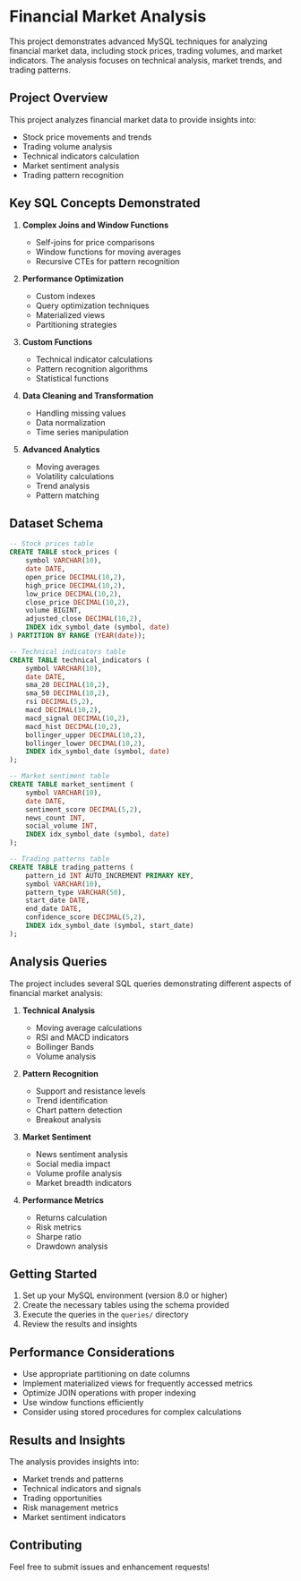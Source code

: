 # Financial Market Analysis

This project demonstrates advanced MySQL techniques for analyzing financial market data, including stock prices, trading volumes, and market indicators. The analysis focuses on technical analysis, market trends, and trading patterns.

## Project Overview

This project analyzes financial market data to provide insights into:
- Stock price movements and trends
- Trading volume analysis
- Technical indicators calculation
- Market sentiment analysis
- Trading pattern recognition

## Key SQL Concepts Demonstrated

1. **Complex Joins and Window Functions**
   - Self-joins for price comparisons
   - Window functions for moving averages
   - Recursive CTEs for pattern recognition

2. **Performance Optimization**
   - Custom indexes
   - Query optimization techniques
   - Materialized views
   - Partitioning strategies

3. **Custom Functions**
   - Technical indicator calculations
   - Pattern recognition algorithms
   - Statistical functions

4. **Data Cleaning and Transformation**
   - Handling missing values
   - Data normalization
   - Time series manipulation

5. **Advanced Analytics**
   - Moving averages
   - Volatility calculations
   - Trend analysis
   - Pattern matching

## Dataset Schema

```sql
-- Stock prices table
CREATE TABLE stock_prices (
    symbol VARCHAR(10),
    date DATE,
    open_price DECIMAL(10,2),
    high_price DECIMAL(10,2),
    low_price DECIMAL(10,2),
    close_price DECIMAL(10,2),
    volume BIGINT,
    adjusted_close DECIMAL(10,2),
    INDEX idx_symbol_date (symbol, date)
) PARTITION BY RANGE (YEAR(date));

-- Technical indicators table
CREATE TABLE technical_indicators (
    symbol VARCHAR(10),
    date DATE,
    sma_20 DECIMAL(10,2),
    sma_50 DECIMAL(10,2),
    rsi DECIMAL(5,2),
    macd DECIMAL(10,2),
    macd_signal DECIMAL(10,2),
    macd_hist DECIMAL(10,2),
    bollinger_upper DECIMAL(10,2),
    bollinger_lower DECIMAL(10,2),
    INDEX idx_symbol_date (symbol, date)
);

-- Market sentiment table
CREATE TABLE market_sentiment (
    symbol VARCHAR(10),
    date DATE,
    sentiment_score DECIMAL(5,2),
    news_count INT,
    social_volume INT,
    INDEX idx_symbol_date (symbol, date)
);

-- Trading patterns table
CREATE TABLE trading_patterns (
    pattern_id INT AUTO_INCREMENT PRIMARY KEY,
    symbol VARCHAR(10),
    pattern_type VARCHAR(50),
    start_date DATE,
    end_date DATE,
    confidence_score DECIMAL(5,2),
    INDEX idx_symbol_date (symbol, start_date)
);
```

## Analysis Queries

The project includes several SQL queries demonstrating different aspects of financial market analysis:

1. **Technical Analysis**
   - Moving average calculations
   - RSI and MACD indicators
   - Bollinger Bands
   - Volume analysis

2. **Pattern Recognition**
   - Support and resistance levels
   - Trend identification
   - Chart pattern detection
   - Breakout analysis

3. **Market Sentiment**
   - News sentiment analysis
   - Social media impact
   - Volume profile analysis
   - Market breadth indicators

4. **Performance Metrics**
   - Returns calculation
   - Risk metrics
   - Sharpe ratio
   - Drawdown analysis

## Getting Started

1. Set up your MySQL environment (version 8.0 or higher)
2. Create the necessary tables using the schema provided
3. Execute the queries in the `queries/` directory
4. Review the results and insights

## Performance Considerations

- Use appropriate partitioning on date columns
- Implement materialized views for frequently accessed metrics
- Optimize JOIN operations with proper indexing
- Use window functions efficiently
- Consider using stored procedures for complex calculations

## Results and Insights

The analysis provides insights into:
- Market trends and patterns
- Technical indicators and signals
- Trading opportunities
- Risk management metrics
- Market sentiment indicators

## Contributing

Feel free to submit issues and enhancement requests! 